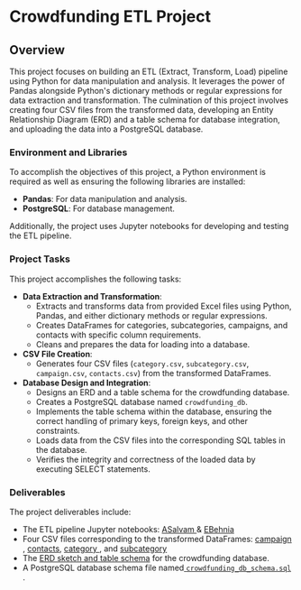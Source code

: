 # Crowdfunding ETL Project

## Overview
This project focuses on building an ETL (Extract, Transform, Load) pipeline using Python for data manipulation and analysis. It leverages the power of Pandas alongside Python's dictionary methods or regular expressions for data extraction and transformation. The culmination of this project involves creating four CSV files from the transformed data, developing an Entity Relationship Diagram (ERD) and a table schema for database integration, and uploading the data into a PostgreSQL database.

### Environment and Libraries
To accomplish the objectives of this project, a Python environment is required as well as ensuring the following libraries are installed:
- **Pandas**: For data manipulation and analysis.
- **PostgreSQL**: For database management.

Additionally, the project uses Jupyter notebooks for developing and testing the ETL pipeline.

### Project Tasks
This project accomplishes the following tasks:
- **Data Extraction and Transformation**: 
    - Extracts and transforms data from provided Excel files using Python, Pandas, and either dictionary methods or regular expressions.
    - Creates DataFrames for categories, subcategories, campaigns, and contacts with specific column requirements.
    - Cleans and prepares the data for loading into a database.
- **CSV File Creation**:
    - Generates four CSV files (`category.csv`, `subcategory.csv`, `campaign.csv`, `contacts.csv`) from the transformed DataFrames.
- **Database Design and Integration**:
    - Designs an ERD and a table schema for the crowdfunding database.
    - Creates a PostgreSQL database named `crowdfunding_db`.
    - Implements the table schema within the database, ensuring the correct handling of primary keys, foreign keys, and other constraints.
    - Loads data from the CSV files into the corresponding SQL tables in the database.
    - Verifies the integrity and correctness of the loaded data by executing SELECT statements.

### Deliverables
The project deliverables include: 
- The ETL pipeline Jupyter notebooks: <a href="https://github.com/ElleNaazB/Crowdfunding_ETL/blob/Ajunjee/ETL_Mini_Project_EBehnia_ASelvam.ipynb "> ASalvam </a> & <a href = "https://github.com/ElleNaazB/Crowdfunding_ETL/blob/Elle/ETL_Mini_Project_ASelvam_EBehnia.ipynb">EBehnia</a>
- Four CSV files corresponding to the transformed DataFrames: <a href = "https://github.com/ElleNaazB/Crowdfunding_ETL/blob/Elle/Resources/campaign.csv"> campaign </a>, <a href ="https://github.com/ElleNaazB/Crowdfunding_ETL/blob/Elle/Resources/contacts.csv"> contacts</a>, <a href = "https://github.com/ElleNaazB/Crowdfunding_ETL/blob/Elle/Resources/category.csv"> category </a>, and <a href = "https://github.com/ElleNaazB/Crowdfunding_ETL/tree/Elle/Resources"> subcategory </a>
- The <a href="https://github.com/ElleNaazB/Crowdfunding_ETL/blob/Elle/Crowdfunding_ETL_Database/QuickDBD-Crowdfunding_ETL.png"> ERD sketch and table schema</a> for the crowdfunding database.
- A PostgreSQL database schema file named<a href= "https://github.com/ElleNaazB/Crowdfunding_ETL/blob/Elle/Crowdfunding_ETL_Database/CoudFunding%20_ETL_Schema.sql">  `crowdfunding_db_schema.sql` </a>. 


